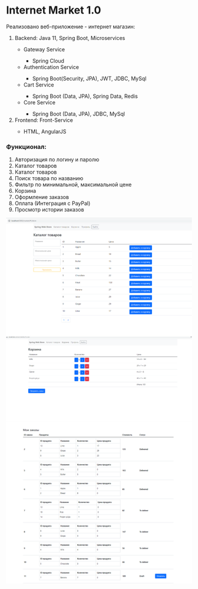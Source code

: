 <h1>Internet Market 1.0</h1>

Реализовано веб-приложение - интернет магазин:
<ol>
<li>Backend: Java 11, Spring Boot, Microservices
</li>
<ul>
    <li>Gateway Service</li>
        <ul>
            <li>Spring Cloud</li>
        </ul>
    <li>Authentication Service</li>
        <ul>
            <li>Spring Boot(Security, JPA), JWT, JDBC, MySql </li>
        </ul>
    <li>Cart Service</li>
        <ul>
            <li>Spring Boot (Data, JPA), Spring Data, Redis</li>
        </ul>
    <li>Core Service</li>
        <ul>
            <li>Spring Boot (Data, JPA), JDBC, MySql</li>
        </ul>
</ul>
<li>Frontend: Front-Service </li>
    <ul>
        <li>HTML, AngularJS</li>
    </ul>
</ol>
<h3>Функционал:</h3>
<ol>

<li>Авторизация по логину и паролю</li>
<li>Каталог товаров</li>
<li>Каталог товаров</li>
<li>Поиск товара по названию</li>
<li>Фильтр по минимальной, максимальной цене</li>
<li>Корзина</li>
<li>Оформление заказов</li>
<li>Оплата (Интеграция с PayPal)</li>
<li>Просмотр истории заказов</li>
</ol>

![Screenshot_1.png](Screenshot_1.png)
![Screenshot_2.png](Screenshot_2.png)
![Screenshot_3.png](Screenshot_3.png)